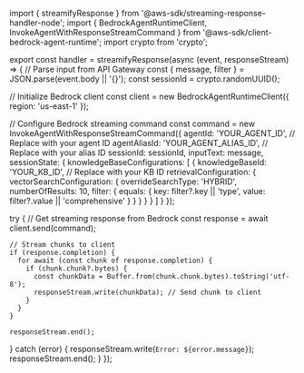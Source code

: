 import { streamifyResponse } from '@aws-sdk/streaming-response-handler-node';
import { BedrockAgentRuntimeClient, InvokeAgentWithResponseStreamCommand } from '@aws-sdk/client-bedrock-agent-runtime';
import crypto from 'crypto';

export const handler = streamifyResponse(async (event, responseStream) => {
  // Parse input from API Gateway
  const { message, filter } = JSON.parse(event.body || '{}');
  const sessionId = crypto.randomUUID();

  // Initialize Bedrock client
  const client = new BedrockAgentRuntimeClient({ region: 'us-east-1' });

  // Configure Bedrock streaming command
  const command = new InvokeAgentWithResponseStreamCommand({
    agentId: 'YOUR_AGENT_ID', // Replace with your agent ID
    agentAliasId: 'YOUR_AGENT_ALIAS_ID', // Replace with your alias ID
    sessionId: sessionId,
    inputText: message,
    sessionState: {
      knowledgeBaseConfigurations: [
        {
          knowledgeBaseId: 'YOUR_KB_ID', // Replace with your KB ID
          retrievalConfiguration: {
            vectorSearchConfiguration: {
              overrideSearchType: 'HYBRID',
              numberOfResults: 10,
              filter: {
                equals: {
                  key: filter?.key || 'type',
                  value: filter?.value || 'comprehensive'
                }
              }
            }
          }
        }
      ]
    }
  });

  try {
    // Get streaming response from Bedrock
    const response = await client.send(command);

    // Stream chunks to client
    if (response.completion) {
      for await (const chunk of response.completion) {
        if (chunk.chunk?.bytes) {
          const chunkData = Buffer.from(chunk.chunk.bytes).toString('utf-8');
          responseStream.write(chunkData); // Send chunk to client
        }
      }
    }

    responseStream.end();

  } catch (error) {
    responseStream.write(`Error: ${error.message}`);
    responseStream.end();
  }
});
